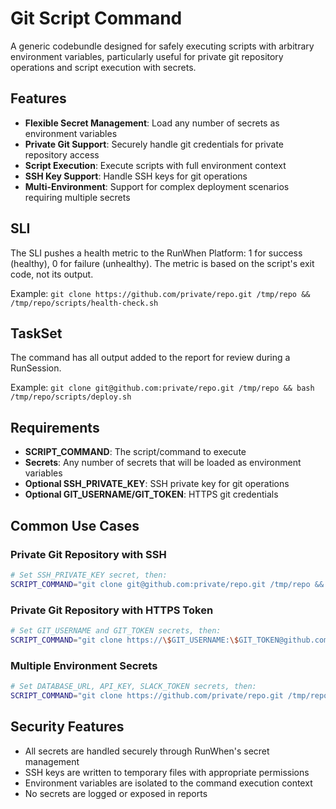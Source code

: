 # Git Script Command
A generic codebundle designed for safely executing scripts with arbitrary environment variables, particularly useful for private git repository operations and script execution with secrets.

## Features
- **Flexible Secret Management**: Load any number of secrets as environment variables
- **Private Git Support**: Securely handle git credentials for private repository access
- **Script Execution**: Execute scripts with full environment context
- **SSH Key Support**: Handle SSH keys for git operations
- **Multi-Environment**: Support for complex deployment scenarios requiring multiple secrets

## SLI
The SLI pushes a health metric to the RunWhen Platform: 1 for success (healthy), 0 for failure (unhealthy). The metric is based on the script's exit code, not its output.

Example: `git clone https://github.com/private/repo.git /tmp/repo && /tmp/repo/scripts/health-check.sh`

## TaskSet
The command has all output added to the report for review during a RunSession. 

Example: `git clone git@github.com:private/repo.git /tmp/repo && bash /tmp/repo/scripts/deploy.sh`

## Requirements
- **SCRIPT_COMMAND**: The script/command to execute
- **Secrets**: Any number of secrets that will be loaded as environment variables
- **Optional SSH_PRIVATE_KEY**: SSH private key for git operations
- **Optional GIT_USERNAME/GIT_TOKEN**: HTTPS git credentials

## Common Use Cases

### Private Git Repository with SSH
```bash
# Set SSH_PRIVATE_KEY secret, then:
SCRIPT_COMMAND="git clone git@github.com:private/repo.git /tmp/repo && bash /tmp/repo/scripts/deploy.sh"
```

### Private Git Repository with HTTPS Token
```bash
# Set GIT_USERNAME and GIT_TOKEN secrets, then:
SCRIPT_COMMAND="git clone https://\$GIT_USERNAME:\$GIT_TOKEN@github.com/private/repo.git /tmp/repo && bash /tmp/repo/scripts/deploy.sh"
```

### Multiple Environment Secrets
```bash
# Set DATABASE_URL, API_KEY, SLACK_TOKEN secrets, then:
SCRIPT_COMMAND="git clone https://github.com/private/repo.git /tmp/repo && bash /tmp/repo/scripts/check-services.sh"
```

## Security Features
- All secrets are handled securely through RunWhen's secret management
- SSH keys are written to temporary files with appropriate permissions
- Environment variables are isolated to the command execution context
- No secrets are logged or exposed in reports 